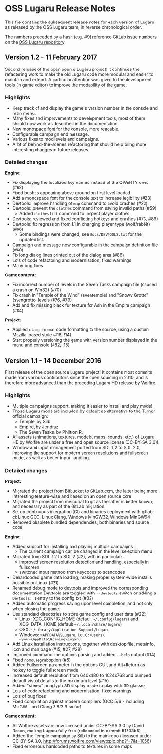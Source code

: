 # OSS Lugaru Release Notes

This file contains the subsequent release notes for each version of Lugaru as
released by the OSS Lugaru team, in reverse chronological order.

The numbers preceded by a hash (e.g. #9) reference GitLab issue numbers on
the [OSS Lugaru repository](https://gitlab.com/osslugaru/lugaru).

## Version 1.2 - 11 February 2017

Second release of the open source Lugaru project! It continues the refactoring
work to make the old Lugaru code more modular and easier to maintain and
extend. A particular attention was given to the development tools (in game
editor) to improve the modability of the game.

### Highlights

- Keep track of and display the game's version number in the console and
  main menu.
- Many fixes and improvements to development tools, most of them should now
  work as described in the documentation.
- New monospace font for the console, more readable.
- Configurable campaign end message.
- Various fixes to mod levels and campaigns.
- A lot of behind-the-scenes refactoring that should help bring more
  interesting changes in future releases.

### Detailed changes

**Engine:**

- Fix displaying the localized key names instead of the QWERTY ones (#62)
- Fixed bushes appearing above ground on first level loaded
- Add a monospace font for the console text to increase legibility (#23)
- Devtools: improve handling of `map` command to avoid crashes (#23)
- Devtools: prevent the `clothes` command from saving invalid paths (#59)
  * Added `clotheslist` command to inspect player clothes
- Devtools: reviewed and fixed conflicting hotkeys and crashes (#73, #89)
- Devtools: fix regression from 1.1 in changing player type (wolf/rabbit) (#88)
  * Some bindings were changed, see `Docs/DEVTOOLS.txt` for the updated list.
- Campaign end message now configurable in the campaign definition file (#60)
- Fix long dialog lines printed out of the dialog area (#86)
- Lots of code refactoring and modernisation, fixed warnings
- Many bug fixes

**Game content:**

- Fix incorrect number of levels in the Seven Tasks campaign file (caused a
  crash on Win32) (#70)
- Fix crash in "Temple of the Wind" (sventemple) and "Snowy Grotto"
  (svengrotto) levels (#76, #79)
- Add and fix missing black fur texture for Ash in the Empire campaign (#84)

**Project:**

- Applied `clang-format` code formatting to the source, using a custom
  Mozilla-based style (#18, !14)
- Start properly versioning the game with version number displayed in the menu
  and console (#82, !15)


## Version 1.1 - 14 December 2016

First release of the open source Lugaru project! It contains most commits
made from various contributors since the open sourcing in 2010, and is
therefore more advanced than the preceding Lugaru HD release by Wolfire.

### Highlights

- Multiple campaigns support, making it easier to install and play mods!
- Those Lugaru mods are included by default as alternative to the Turner
  official campaign:
  * Temple, by Silb
  * Empire, by Jendraz
  * The Seven Tasks, by Philtron R.
- All assets (animations, textures, models, maps, sounds, etc.) of Lugaru HD
  by Wolfire are under a free and open source license (CC-BY-SA 3.0)!
- Window and input management ported from SDL 1.2 to SDL 2.0, improving the
  support for modern screen resolutions and fullscreen mode, as well as
  better input handling.

### Detailed changes

**Project:**

- Migrated the project from Bitbucket to GitLab.com, the latter being more
  interesting feature-wise and based on an open source core
- Migrated the project from mercurial to git as the latter is better known,
  and necessary as part of the GitLab migration
- Set up continuous integration (CI) and binaries deployment with gitlab-ci:
  Linux GCC, Linux Clang, Windows MinGW32, Windows MinGW64
- Removed obsolete bundled dependencies, both binaries and source code

**Engine:**

- Added support for installing and playing multiple campaigns
  * The current campaign can be changed in the level selection menu
- Migrated from SDL 1.2 to SDL 2 (#2), with in particular:
  * improved screen resolution detection and handling, especially in
    fullscreen
  * switched input method from keycodes to scancodes
- Dehardcoded game data loading, making proper system-wide installs possible
  on Linux (#21)
- Renamed debug mode to devtools and improved the corresponding documentation
  Devtools are toggled with `--devtools` switch or adding a `Devtools: 1`
  entry to the config.txt (#32)
- Added automatic progress saving upon level completion, and not only when
  closing the game.
- Use standard directories to store game config and user data (#22):
  * Linux: XDG_CONFIG_HOME (default `~/.config/lugaru`) and XDG_DATA_HOME
    (default `~/.local/share/lugaru`)
  * OSX: `~/Library/Application Support/Lugaru`
  * Windows: `%APPDATA%\Lugaru`, i.e. `C:\Users\<you>\AppData\Roaming\Lugaru`
- Add Linux installation instructions, together with desktop file, metainfo,
  icon and man page (#15, #27, #28)
- Improved command line options parsing and added `--help` output (#14)
- Fixed `nomousegrab`option (#5)
- Added Fullscreen parameter in the options GUI, and Alt+Return as hotkey to
  toggle fullscreen mode
- Increased default resolution from 640x480 to 1024x768 and bumped default
  visual details to the maximum level (#15)
- Added "stereo" anaglyph 3D display mode to play with 3D glasses
- Lots of code refactoring and modernisation, fixed warnings
- Lots of bug fixes
- Fixed compilation against modern compilers (GCC 5/6 - including MinGW - and
  Clang 3.8/3.9 so far)

**Game content:**

- All Wolfire assets are now licensed under CC-BY-SA 3.0 by David Rosen,
  making Lugaru fully free (relicensed in commit 51203b5)
- Added the Temple campaign by Silb to the main repo (licensed under CC-BY-SA
  3.0, http://forums.wolfire.com/viewtopic.php?f=7&t=1066)
- Fixed erroneous hardcoded paths to textures in some maps

